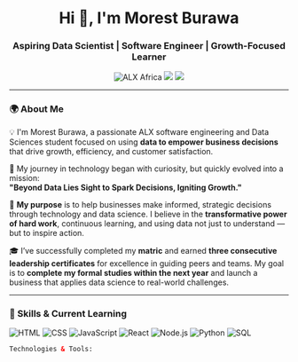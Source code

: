 <h1 align="center">Hi 👋, I'm Morest Burawa</h1>
<h3 align="center">Aspiring Data Scientist | Software Engineer | Growth-Focused Learner</h3>

<p align="center">
  <img src="https://img.shields.io/badge/ALX%20Africa-Learner-blue" alt="ALX Africa" />
  <img src="https://img.shields.io/badge/Empowering-Business%20with%20Data-1f8b4c" />
  <img src="https://img.shields.io/badge/Driven%20by-Hardwork%20and%20Vision-orange" />
</p>

---

### 🌍 About Me

💡 I'm Morest Burawa, a passionate ALX software engineering and Data Sciences student focused on using **data to empower business decisions** that drive growth, efficiency, and customer satisfaction.

🚀 My journey in technology began with curiosity, but quickly evolved into a mission:  
**"Beyond Data Lies Sight to Spark Decisions, Igniting Growth."**

🎯 **My purpose** is to help businesses make informed, strategic decisions through technology and data science. I believe in the **transformative power of hard work**, continuous learning, and using data not just to understand — but to inspire action.

🎓 I’ve successfully completed my **matric** and earned **three consecutive leadership certificates** for excellence in guiding peers and teams. My goal is to **complete my formal studies within the next year** and launch a business that applies data science to real-world challenges.

---

### 🧠 Skills & Current Learning

![HTML](https://img.shields.io/badge/-HTML-E34F26?style=flat-square&logo=html5&logoColor=white)
![CSS](https://img.shields.io/badge/-CSS-1572B6?style=flat-square&logo=css3&logoColor=white)
![JavaScript](https://img.shields.io/badge/-JavaScript-F7DF1E?style=flat-square&logo=javascript&logoColor=black)
![React](https://img.shields.io/badge/-React-61DAFB?style=flat-square&logo=react&logoColor=black)
![Node.js](https://img.shields.io/badge/-Node.js-339933?style=flat-square&logo=node.js&logoColor=white)
![Python](https://img.shields.io/badge/-Python-3776AB?style=flat-square&logo=python&logoColor=white)
![SQL](https://img.shields.io/badge/-SQL-4479A1?style=flat-square&logo=postgresql&logoColor=white)


```html
Technologies & Tools:
